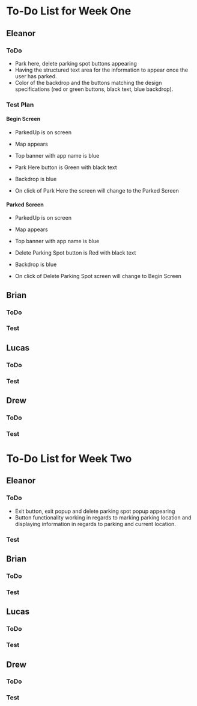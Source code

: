 # To-Do List for Week One
## Eleanor
### ToDo
 * Park here, delete parking spot buttons appearing
 * Having the structured text area for the information to appear once the user has parked.
 * Color of the backdrop and the buttons matching the design specifications (red or green buttons, black text, blue backdrop). 
### Test Plan
#### Begin Screen
* ParkedUp is on screen
* Map appears

* Top banner with app name is blue
* Park Here button is Green with black text
* Backdrop is blue

* On click of Park Here the screen will change to the Parked Screen

#### Parked Screen
* ParkedUp is on screen
* Map appears

* Top banner with app name is blue
* Delete Parking Spot button is Red with black text
* Backdrop is blue

* On click of Delete Parking Spot screen will change to Begin Screen
## Brian
### ToDo
### Test 

## Lucas
### ToDo
### Test 

## Drew
### ToDo
### Test 


# To-Do List for Week Two
## Eleanor
### ToDo
 * Exit button, exit popup and delete parking spot popup appearing
 * Button functionality working in regards to marking parking location and displaying information in regards to parking and current location.
### Test

## Brian
### ToDo
### Test

## Lucas
### ToDo
### Test

## Drew
### ToDo
### Test
